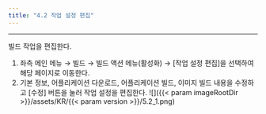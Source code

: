 ```yaml
---
title: "4.2 작업 설정 편집"
---
```


---
빌드 작업을 편집한다.

1. 좌측 메인 메뉴 → 빌드 → 빌드 액션 메뉴\(활성화\) → [작업 설정 편집]을 선택하여 해당 페이지로 이동한다.
2. 기본 정보, 어플리케이션 다운로드, 어플리케이션 빌드, 이미지 빌드 내용을 수정하고 [수정] 버튼을 눌러 작업 설정을 편집한다.
![]({{< param imageRootDir >}}/assets/KR/{{< param version >}}/5.2_1.png)


